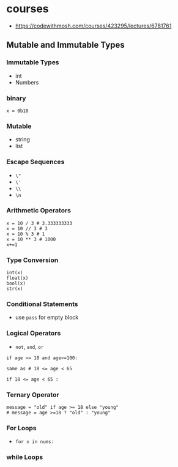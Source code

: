 # courses
- https://codewithmosh.com/courses/423295/lectures/6781761

## Mutable and Immutable Types
### Immutable Types
- int
- Numbers
### binary
```x = 0b10```

### Mutable
- string
- list

### Escape Sequences
- ```\"```
- ```\'```
- ```\\```
- ```\n```

### Arithmetic Operators
```
x = 10 / 3 # 3.333333333
x = 10 // 3 # 3
x = 10 % 3 # 1
x = 10 ** 3 # 1000
x+=1
```

### Type Conversion
```
int(x)
float(x)
bool(x)
str(x)
```
### Conditional Statements
- use ```pass``` for empty block
### Logical Operators
- ```not```, ```and```, ```or```
```
if age >= 18 and age<=100:

same as # 18 <= age < 65

if 18 <= age < 65 :
```
### Ternary Operator
```
message = "old" if age >= 18 else "young"
# message = age >=18 ? "old" : "young"
```
### For Loops 
- ```for x in nums: ```
### while Loops